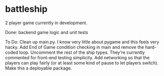 # battleship
2 player game currently in development. 

Done: backend game logic and unit tests

To Do:
  Clean up main.py. I know very little about pygame and this feels very hacky.
  Add End of Game condition checking in main and remove the hard-coded loop.
  Uncomment the rest of the ship types. They're currently commented for front-end testing simplicity.
  Add networking so that the players can play fairly (or at least some kind of pause to let players switch).
  Make this a deployable package.
